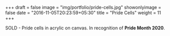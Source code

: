 +++
draft = false
image = "img/portfolio/pride-cells.jpg"
showonlyimage = false
date = "2016-11-05T20:23:59+05:30"
title = "Pride Cells"
weight = 11
+++

SOLD - Pride cells in acrylic on canvas. In recognition of **Pride Month 2020**.